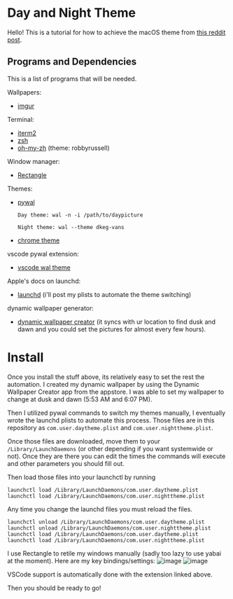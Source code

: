 # Day and Night Theme

Hello! This is a tutorial for how to achieve the macOS theme from [this reddit post](https://www.reddit.com/r/unixporn/comments/o7uy6m/rectanglemacos_day_and_night_first_rice/).

## Programs and Dependencies
This is a list of programs that will be needed.

Wallpapers:
* [imgur](https://imgur.com/a/GByFzax)

Terminal:
* [iterm2](https://iterm2.com/)
* [zsh](https://www.zsh.org/)
* [oh-my-zh](https://github.com/ohmyzsh/ohmyzsh) (theme: robbyrussell)


Window manager:
* [Rectangle](https://rectangleapp.com/)

Themes:
* [pywal](https://github.com/dylanaraps/pywal)

   ``Day theme: wal -n -i /path/to/daypicture``

   ``Night theme: wal --theme dkeg-vans``
* [chrome theme](https://chrome.google.com/webstore/detail/totoro-rainy-day/lmiagjknjjfockcklibjlfdojojaffff)

vscode pywal extension:
* [vscode wal theme](https://github.com/dlasagno/vscode-wal-theme)

Apple's docs on launchd:
* [launchd](https://developer.apple.com/library/archive/documentation/MacOSX/Conceptual/BPSystemStartup/Chapters/CreatingLaunchdJobs.html) (i'll post my plists to automate the theme switching)

dynamic wallpaper generator:
* [dynamic wallpaper creator](https://apps.apple.com/us/app/dynamic-wallpaper-maker/id1453846328?mt=12) (it syncs with ur location to find dusk and dawn and you could set the pictures for almost every few hours).

# Install
Once you install the stuff above, its relatively easy to set the rest the automation.
I created my dynamic wallpaper by using the Dynamic Wallpaper Creator app from the appstore. I was able to set my wallpaper to change at dusk and dawn (5:53 AM and 6:07 PM). 

Then I utilized pywal commands to switch my themes manually, I eventually wrote the launchd plists to automate this process. Those files are in this repository as ``com.user.daytheme.plist`` and ``com.user.nighttheme.plist``.

Once those files are downloaded, move them to your ``/Library/LaunchDaemons`` (or other depending if you want systemwide or not). Once they are there you can edit the times the commands will execute and other parameters you should fill out.

Then load those files into your launchctl by running

```
launchctl load /Library/LaunchDaemons/com.user.daytheme.plist
launchctl load /Library/LaunchDaemons/com.user.nighttheme.plist
```

Any time you change the launchd files you must reload the files.

```
launchctl unload /Library/LaunchDaemons/com.user.daytheme.plist
launchctl unload /Library/LaunchDaemons/com.user.nighttheme.plist
launchctl load /Library/LaunchDaemons/com.user.daytheme.plist
launchctl load /Library/LaunchDaemons/com.user.nighttheme.plist
```

I use Rectangle to retile my windows manually (sadly too lazy to use yabai at the moment). Here are my key bindings/settings: 
![image](https://user-images.githubusercontent.com/69036619/123527888-1b84e780-d698-11eb-94fd-6f69ad2cb8f0.png)
![image](https://user-images.githubusercontent.com/69036619/123527898-335c6b80-d698-11eb-8260-0dbfce0ec63d.png)


VSCode support is automatically done with the extension linked above.

Then you should be ready to go!

